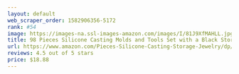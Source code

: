 ```yaml
---
layout: default 
﻿web_scraper_order: 1582906356-5172
rank: #54
image: https://images-na.ssl-images-amazon.com/images/I/81J9XfMAHLL.jpg
title: 98 Pieces Silicone Casting Molds and Tools Set with a Black Storage Bag for DIY Jewelry Craft…
url: https://www.amazon.com/Pieces-Silicone-Casting-Storage-Jewelry/dp/B07LGL4DV8/ref=zg_mw_arts-crafts_54?_encoding=UTF8&psc=1&refRID=W0PCYHV7KBFJZ6H1XXBD
reviews: 4.5 out of 5 stars
price: $18.88 
---
```

